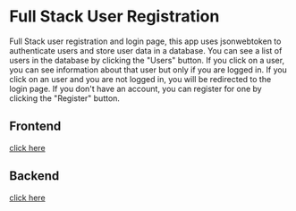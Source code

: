 # Full Stack User Registration

Full Stack user registration and login page, this app uses jsonwebtoken to authenticate users and store user data in a database. You can see a list of users in the database by clicking the "Users" button. If you click on a user, you can see information about that user but only if you are logged in. If you click on an user and you are not logged in, you will be redirected to the login page. If you don't have an account, you can register for one by clicking the "Register" button.

<!-- This is a template for a fullstack app made completely with JavaScript -->

## Frontend

[click here](https://user-login-registration-nex-js-postgresql.vercel.app/)

## Backend

[click here](https://login-registration-postgres.herokuapp.com)
